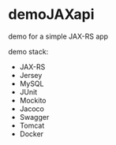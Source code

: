# demoJAXapi

demo for a simple JAX-RS app

demo stack:
- JAX-RS
- Jersey
- MySQL
- JUnit
- Mockito
- Jacoco
- Swagger
- Tomcat
- Docker
